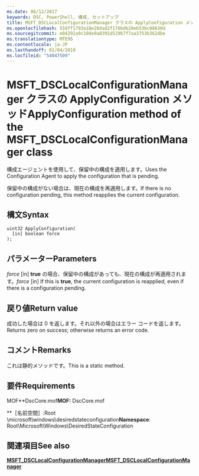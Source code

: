 ```yaml
---
ms.date: 06/12/2017
keywords: DSC, PowerShell, 構成, セットアップ
title: MSFT_DSCLocalConfigurationManager クラスの ApplyConfiguration メソッド
ms.openlocfilehash: 559ff1793a18e28dad2f176bdb20eb53bc08630d
ms.sourcegitcommit: e04292a9c10de9a8391d529b7f7aa3753b362dbe
ms.translationtype: MTE95
ms.contentlocale: ja-JP
ms.lasthandoff: 01/04/2019
ms.locfileid: "54047509"
---
```

# <a name="applyconfiguration-method-of-the-msftdsclocalconfigurationmanager-class"></a><span data-ttu-id="11055-103">MSFT_DSCLocalConfigurationManager クラスの ApplyConfiguration メソッド</span><span class="sxs-lookup"><span data-stu-id="11055-103">ApplyConfiguration method of the MSFT_DSCLocalConfigurationManager class</span></span>

<span data-ttu-id="11055-104">構成エージェントを使用して、保留中の構成を適用します。</span><span class="sxs-lookup"><span data-stu-id="11055-104">Uses the Configuration Agent to apply the configuration that is pending.</span></span>

<span data-ttu-id="11055-105">保留中の構成がない場合は、現在の構成を再適用します。</span><span class="sxs-lookup"><span data-stu-id="11055-105">If there is no configuration pending, this method reapplies the current configuration.</span></span>

## <a name="syntax"></a><span data-ttu-id="11055-106">構文</span><span class="sxs-lookup"><span data-stu-id="11055-106">Syntax</span></span>

```mof
uint32 ApplyConfiguration(
  [in] boolean force
);
```

## <a name="parameters"></a><span data-ttu-id="11055-107">パラメーター</span><span class="sxs-lookup"><span data-stu-id="11055-107">Parameters</span></span>

<span data-ttu-id="11055-108">*force* \[in\] **true** の場合、保留中の構成があっても、現在の構成が再適用されます。</span><span class="sxs-lookup"><span data-stu-id="11055-108">*force* \[in\] If this is **true**, the current configuration is reapplied, even if there is a configuration pending.</span></span>

## <a name="return-value"></a><span data-ttu-id="11055-109">戻り値</span><span class="sxs-lookup"><span data-stu-id="11055-109">Return value</span></span>

<span data-ttu-id="11055-110">成功した場合は 0 を返します。それ以外の場合はエラー コードを返します。</span><span class="sxs-lookup"><span data-stu-id="11055-110">Returns zero on success; otherwise returns an error code.</span></span>

## <a name="remarks"></a><span data-ttu-id="11055-111">コメント</span><span class="sxs-lookup"><span data-stu-id="11055-111">Remarks</span></span>

<span data-ttu-id="11055-112">これは静的メソッドです。</span><span class="sxs-lookup"><span data-stu-id="11055-112">This is a static method.</span></span>

## <a name="requirements"></a><span data-ttu-id="11055-113">要件</span><span class="sxs-lookup"><span data-stu-id="11055-113">Requirements</span></span>

<span data-ttu-id="11055-114">MOF\*\*DscCore.mof</span><span class="sxs-lookup"><span data-stu-id="11055-114">**MOF:** DscCore.mof</span></span>

<span data-ttu-id="11055-115">\*\*［名前空間］:Root \microsoft\windows\desiredstateconfiguration</span><span class="sxs-lookup"><span data-stu-id="11055-115">**Namespace**: Root\Microsoft\Windows\DesiredStateConfiguration</span></span>

## <a name="see-also"></a><span data-ttu-id="11055-116">関連項目</span><span class="sxs-lookup"><span data-stu-id="11055-116">See also</span></span>

[<span data-ttu-id="11055-117">**MSFT_DSCLocalConfigurationManager**</span><span class="sxs-lookup"><span data-stu-id="11055-117">**MSFT_DSCLocalConfigurationManager**</span></span>](msft-dsclocalconfigurationmanager.md)